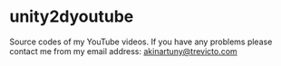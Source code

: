 # unity2dyoutube
Source codes of my YouTube videos.
If you have any problems please contact me from my email address:
akinartuny@trevicto.com

